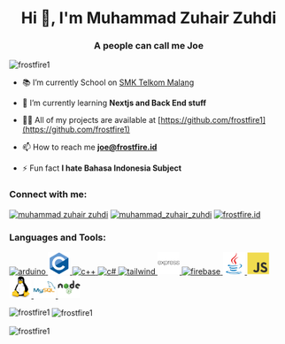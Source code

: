 <h1 align="center">Hi 👋, I'm Muhammad Zuhair Zuhdi</h1>
<h3 align="center">A people can call me Joe</h3>

<p align="left"> <img src="https://komarev.com/ghpvc/?username=frostfire1&label=Profile%20views&color=0e75b6&style=flat" alt="frostfire1" /> </p>

- 📚 I’m currently School on [SMK Telkom Malang](https://www.smktelkom-mlg.sch.id/)

- 🌱 I’m currently learning **Nextjs and Back End stuff**

- 👨‍💻 All of my projects are available at [https://github.com/frostfire1](https://github.com/frostfire1)

- 📫 How to reach me **joe@frostfire.id**

- ⚡ Fun fact **I hate Bahasa Indonesia Subject**

<h3 align="left">Connect with me:</h3>
<p align="left">
<a href="https://www.linkedin.com/in/frostfire2007" target="blank"><img align="center" src="https://raw.githubusercontent.com/rahuldkjain/github-profile-readme-generator/master/src/images/icons/Social/linked-in-alt.svg" alt="muhammad zuhair zuhdi" height="30" width="40" /></a>
<a href="https://instagram.com/muhammad_zuhair_zuhdi" target="blank"><img align="center" src="https://raw.githubusercontent.com/rahuldkjain/github-profile-readme-generator/master/src/images/icons/Social/instagram.svg" alt="muhammad_zuhair_zuhdi" height="30" width="40" /></a>
<a href="https://discord.com/users/486470554405175300" target="blank"><img align="center" src="https://raw.githubusercontent.com/rahuldkjain/github-profile-readme-generator/master/src/images/icons/Social/discord.svg" alt="frostfire.id" height="30" width="40" /></a>
</p>

<h3 align="left">Languages and Tools:</h3>
<p align="left"> <a href="https://www.arduino.cc/" target="_blank" rel="noreferrer"> <img src="https://cdn.worldvectorlogo.com/logos/arduino-1.svg" alt="arduino" width="40" height="40"/> </a> <a href="https://www.cprogramming.com/" target="_blank" rel="noreferrer"> <img src="https://raw.githubusercontent.com/devicons/devicon/master/icons/c/c-original.svg" alt="c" width="40" height="40"/> </a> <a href="https://cplusplus.com/" target="_blank" rel="noreferrer"> <img src="https://upload.wikimedia.org/wikipedia/commons/1/18/ISO_C%2B%2B_Logo.svg" alt="c++" width="40" height="40"/> </a> <a href="https://dotnet.microsoft.com/en-us/languages/csharp" target="_blank" rel="noreferrer"> <img src="https://upload.wikimedia.org/wikipedia/commons/b/bd/Logo_C_sharp.svg" alt="c#" width="40" height="40"/> </a><a href="https://tailwindcss.com/" target="_blank" rel="noreferrer"> <img src="https://www.vectorlogo.zone/logos/tailwindcss/tailwindcss-icon.svg" alt="tailwind" width="40" height="40"/> </a> <a href="https://expressjs.com" target="_blank" rel="noreferrer"> <img src="https://raw.githubusercontent.com/devicons/devicon/master/icons/express/express-original-wordmark.svg" alt="express" width="40" height="40"/> </a> <a href="https://firebase.google.com/" target="_blank" rel="noreferrer"> <img src="https://www.vectorlogo.zone/logos/firebase/firebase-icon.svg" alt="firebase" width="40" height="40"/> </a> <a href="https://www.java.com" target="_blank" rel="noreferrer"> <img src="https://raw.githubusercontent.com/devicons/devicon/master/icons/java/java-original.svg" alt="java" width="40" height="40"/> </a> <a href="https://developer.mozilla.org/en-US/docs/Web/JavaScript" target="_blank" rel="noreferrer"> <img src="https://raw.githubusercontent.com/devicons/devicon/master/icons/javascript/javascript-original.svg" alt="javascript" width="40" height="40"/> </a> <a href="https://www.linux.org/" target="_blank" rel="noreferrer"> <img src="https://raw.githubusercontent.com/devicons/devicon/master/icons/linux/linux-original.svg" alt="linux" width="40" height="40"/> </a> <a href="https://www.mysql.com/" target="_blank" rel="noreferrer"> <img src="https://raw.githubusercontent.com/devicons/devicon/master/icons/mysql/mysql-original-wordmark.svg" alt="mysql" width="40" height="40"/> </a> <a href="https://nodejs.org" target="_blank" rel="noreferrer"> <img src="https://raw.githubusercontent.com/devicons/devicon/master/icons/nodejs/nodejs-original-wordmark.svg" alt="nodejs" width="40" height="40"/> </a> </p>

<p><img align="left" src="https://github-readme-stats.vercel.app/api/top-langs?username=frostfire1&show_icons=true&theme=onedark&locale=id&layout=compact" alt="frostfire1" /></p>

<p>&nbsp;<img align="center" src="https://github-readme-stats.vercel.app/api?username=frostfire1&show_icons=true&theme=onedark&locale=id" alt="frostfire1" /></p>

<p><img align="center" src="https://github-readme-streak-stats.herokuapp.com/?user=frostfire1&theme=dark" alt="frostfire1" /></p>
